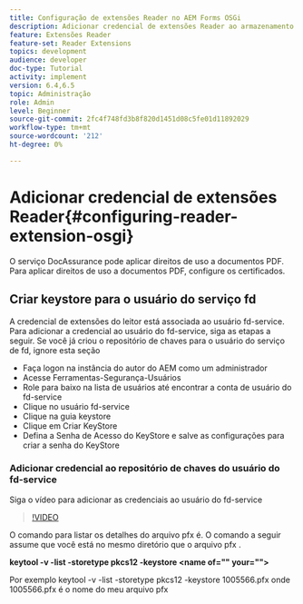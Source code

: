 ```yaml
---
title: Configuração de extensões Reader no AEM Forms OSGi
description: Adicionar credencial de extensões Reader ao armazenamento de confiança no AEM Forms OSGi
feature: Extensões Reader
feature-set: Reader Extensions
topics: development
audience: developer
doc-type: Tutorial
activity: implement
version: 6.4,6.5
topic: Administração
role: Admin
level: Beginner
source-git-commit: 2fc4f748fd3b8f820d1451d08c5fe01d11892029
workflow-type: tm+mt
source-wordcount: '212'
ht-degree: 0%

---
```



# Adicionar credencial de extensões Reader{#configuring-reader-extension-osgi}

O serviço DocAssurance pode aplicar direitos de uso a documentos PDF. Para aplicar direitos de uso a documentos PDF, configure os certificados.

## Criar keystore para o usuário do serviço fd

A credencial de extensões do leitor está associada ao usuário fd-service. Para adicionar a credencial ao usuário do fd-service, siga as etapas a seguir. Se você já criou o repositório de chaves para o usuário do serviço de fd, ignore esta seção

* Faça logon na instância do autor do AEM como um administrador
* Acesse Ferramentas-Segurança-Usuários
* Role para baixo na lista de usuários até encontrar a conta de usuário do fd-service
* Clique no usuário fd-service
* Clique na guia keystore
* Clique em Criar KeyStore
* Defina a Senha de Acesso do KeyStore e salve as configurações para criar a senha do KeyStore

### Adicionar credencial ao repositório de chaves do usuário do fd-service

Siga o vídeo para adicionar as credenciais ao usuário do fd-service

>[!VIDEO](https://video.tv.adobe.com/v/335849?quality=9&learn=on)


O comando para listar os detalhes do arquivo pfx é. O comando a seguir assume que você está no mesmo diretório que o arquivo pfx .

**keytool -v -list -storetype pkcs12 -keystore  &lt;name of=&quot;&quot; your=&quot;&quot;>**

Por exemplo keytool -v -list -storetype pkcs12 -keystore 1005566.pfx onde 1005566.pfx é o nome do meu arquivo pfx













